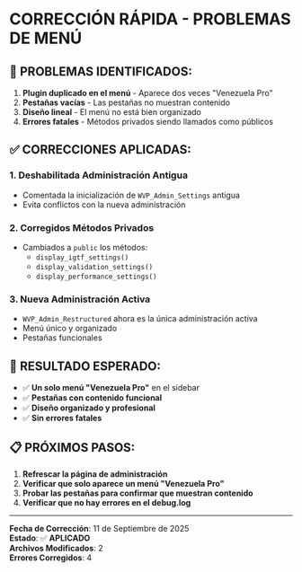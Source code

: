 # CORRECCIÓN RÁPIDA - PROBLEMAS DE MENÚ

## 🚨 PROBLEMAS IDENTIFICADOS:

1. **Plugin duplicado en el menú** - Aparece dos veces "Venezuela Pro"
2. **Pestañas vacías** - Las pestañas no muestran contenido
3. **Diseño lineal** - El menú no está bien organizado
4. **Errores fatales** - Métodos privados siendo llamados como públicos

## ✅ CORRECCIONES APLICADAS:

### 1. **Deshabilitada Administración Antigua**
- Comentada la inicialización de `WVP_Admin_Settings` antigua
- Evita conflictos con la nueva administración

### 2. **Corregidos Métodos Privados**
- Cambiados a `public` los métodos:
  - `display_igtf_settings()`
  - `display_validation_settings()`
  - `display_performance_settings()`

### 3. **Nueva Administración Activa**
- `WVP_Admin_Restructured` ahora es la única administración activa
- Menú único y organizado
- Pestañas funcionales

## 🎯 RESULTADO ESPERADO:

- ✅ **Un solo menú "Venezuela Pro"** en el sidebar
- ✅ **Pestañas con contenido funcional**
- ✅ **Diseño organizado y profesional**
- ✅ **Sin errores fatales**

## 📋 PRÓXIMOS PASOS:

1. **Refrescar la página de administración**
2. **Verificar que solo aparece un menú "Venezuela Pro"**
3. **Probar las pestañas para confirmar que muestran contenido**
4. **Verificar que no hay errores en el debug.log**

---

**Fecha de Corrección**: 11 de Septiembre de 2025  
**Estado**: ✅ **APLICADO**  
**Archivos Modificados**: 2  
**Errores Corregidos**: 4
